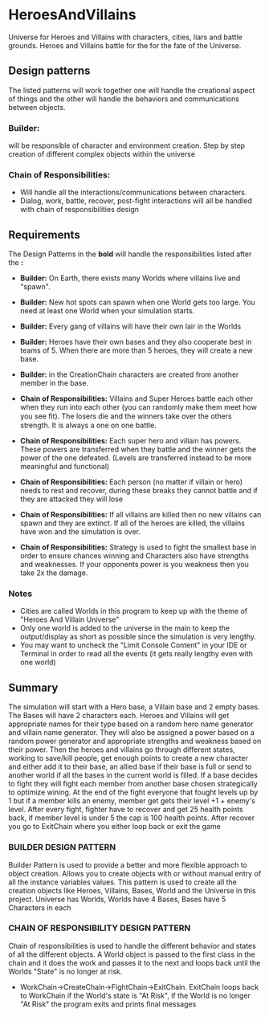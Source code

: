 # HeroesAndVillains

Universe for Heroes and Villains with characters, cities, liars and battle grounds.
Heroes and Villains battle for the for the fate of the Universe.

## Design patterns
The listed patterns will work together one will handle the creational aspect of things and the other will handle the behaviors and communications between objects.

### Builder:
 will be responsible of character and environment creation. Step by step creation of different complex objects within the universe

 ### Chain of Responsibilities:
* Will handle all the interactions/communications between characters.
* Dialog, work, battle, recover, post-fight interactions will all be handled with chain of responsibilities design


## Requirements
The Design Patterns in the **bold** will handle the responsibilities listed after the **:**
* **Builder:** On Earth, there exists many Worlds where villains live and "spawn".
* **Builder:** New hot spots can spawn when one World gets too large. You need at least one World when your simulation starts.
* **Builder:** Every gang of villains will have their own lair in the Worlds
* **Builder:** Heroes have their own bases and they also cooperate best in teams of 5. When there are more than 5 heroes, they will create a new base.
* **Builder:** in the CreationChain characters are created from another member in the base.

* **Chain of Responsibilities:** Villains and Super Heroes battle each other when they run into each other (you can randomly make them meet how you see ﬁt). The losers die and the winners take over the others strength. It is always a one on one battle.
* **Chain of Responsibilities:** Each super hero and villain has powers. These powers are transferred when they battle and the winner gets the power of the one defeated. (Levels are transferred instead to be more meaningful and functional)
* **Chain of Responsibilities:**  Each person (no matter if villain or hero) needs to rest and recover, during these breaks they cannot battle and if they are attacked they will lose
* **Chain of Responsibilities:**  If all villains are killed then no new villains can spawn and they are extinct. If all of the heroes are killed, the villains have won and the simulation is over.
* **Chain of Responsibilities:**  Strategy is used to fight the smallest base in order to ensure chances winning and Characters also have strengths and weaknesses. If your opponents power is you weakness then you take 2x the damage.


### Notes
* Cities are called Worlds in this program to keep up with the theme of "Heroes And Villain Universe"
* Only one world is added to the universe in the main to keep the output/display as short as possible since the simulation is very lengthy.
* You may want to uncheck the "Limit Console Content" in your IDE or Terminal in order to read all the events (it gets really lengthy even with one world)


## Summary
The simulation will start with a Hero base, a Villain base and 2 empty bases. The Bases will have 2 characters each. Heroes and Villains will get appropriate names for their type based on a random hero name generator and villain name generator. They will also be assigned a power based on a random power generator and appropriate strengths and weakness based on their power.
Then the heroes and villains go through different states, working to save/kill people, get enough points to create a new character and either add it to their base, an allied base if their base is full or send to another world if all the bases in the current world is filled. If a base decides to fight they will fight each member from another base chosen strategically to optimize wining. At the end of the fight everyone that fought levels up by 1 but if a member kills an enemy, member get gets their level +1 + enemy's level. After every fight, fighter have to recover and get 25 health points back, if member level is under 5 the cap is 100 health points. After recover you go to ExitChain where you either loop back or exit the game

### BUILDER DESIGN PATTERN
 Builder Pattern is used to  provide a better and more flexible approach to object creation. Allows you to create objects with or without manual entry of all the instance variables values. This pattern is used to create all the creation objects like Heroes, Villains, Bases, World and the Universe in this project. Universe has Worlds, Worlds have 4 Bases, Bases have 5 Characters in each

### CHAIN OF RESPONSIBILITY DESIGN PATTERN
Chain of responsibilities is used to handle the different behavior and states of all the different objects. A World object is passed to the first class in the chain and it does the work and passes it to the next and loops back until the Worlds "State" is no longer at risk.
* WorkChain->CreateChain->FightChain->ExitChain.
ExitChain loops back to WorkChain if the World's state is "At Risk", if the World is no longer "At Risk" the program exits and prints final messages
